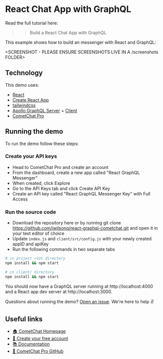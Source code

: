 # React Chat App with GraphQL

Read the full tutorial here:

> > Build a React Chat App with GraphQL

This example shows how to build an messenger with React and GraphQL:

<SCREENSHOT - PLEASE ENSURE SCREENSHOTS LIVE IN A /screenshots FOLDER>

## Technology

This demo uses:

- [React](https://reactjs.org)
- [Create React App](https://facebook.github.io/create-react-app/docs/getting-started)
- [tailwindcss](https://tailwindcss.com)
- [Apollo GraphQL Server](https://www.apollographql.com/docs/apollo-server/) + [Client](https://www.apollographql.com/docs/react/)
- [CometChat Pro](https://cometchat.com/pro?utm_source=github&utm_medium=example-code-readme)

## Running the demo

To run the demo follow these steps:

### Create your API keys

- Head to CometChat Pro and create an account
- From the dashboard, create a new app called "React GraphQL Messenger"
- When created, click Explore
- Go to the API Keys tab and click Create API Key
- Create an API key called "React GraphQL Messenger Key" with Full Access

### Run the source code

- Download the repository here or by running git clone https://github.com/iwilsonq/react-graphql-cometchat.git and open it in your text editor of choice
- Update `index.js` and `client/src/config.js` with your newly created appID and apiKey
- Run the following commands in two separate tabs

```sh
# in project root directory
npm install && npm start

# in client/ directory
npm install && npm start
```

You should now have a GraphQL server running at http://localhost:4000 and a React app dev server at http://localhost:3000.

Questions about running the demo? [Open an issue](https://github.com/iwilsonq/react-graphql-cometchat.git). We're here to help ✌️

## Useful links

- [🏠 CometChat Homepage](https://cometchat.com/pro?utm_source=github&utm_medium=example-code-readme)
- [🚀 Create your free account](https://app.cometchat.com/?utm_source=github&utm_medium=example-code-readme)
- [📚 Documentation](https://prodocs.cometchat.com/docs?utm_source=github&utm_medium=example-code-readme)
- [👾 CometChat Pro GitHub](https://github.com/CometChat-Pro)

